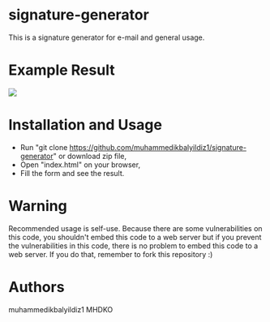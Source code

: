 # signature-generator
This is a signature generator for e-mail and general usage.

# Example Result
<img src="https://i.ibb.co/BHkMc5L/Screenshot-from-2023-11-02-17-07-11.png" border="0">


# Installation and Usage
- Run "git clone https://github.com/muhammedikbalyildiz1/signature-generator" or download zip file,
- Open "index.html" on your browser,
- Fill the form and see the result.

# Warning
Recommended usage is self-use. Because there are some vulnerabilities on this code, you shouldn't embed this code to a web server but if you prevent the vulnerabilities in this code, there is no problem to embed this code to a web server. If you do that, remember to fork this repository :)

# Authors
muhammedikbalyildiz1
MHDKO
